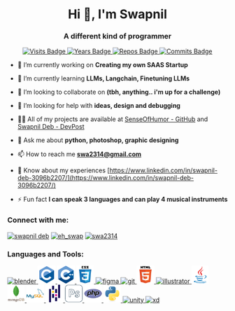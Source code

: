 <h1 align="center">Hi 👋, I'm Swapnil</h1>
<h3 align="center">A different kind of programmer</h3>

<p align="center">
  <a href="https://badges.pufler.dev">
    <img src="https://badges.pufler.dev/visits/SenseOfHumor/SenseOfHumor" alt="Visits Badge">
  </a>
  <a href="https://badges.pufler.dev">
    <img src="https://badges.pufler.dev/years/SenseOfHumor" alt="Years Badge">
  </a>
  <a href="https://badges.pufler.dev">
    <img src="https://badges.pufler.dev/repos/SenseOfHumor" alt="Repos Badge">
  </a>
  <a href="https://badges.pufler.dev">
    <img src="https://badges.pufler.dev/commits/yearly/SenseOfHumor" alt="Commits Badge">
  </a>
</p>



- 🔭 I’m currently working on **Creating my own SAAS Startup**

- 🌱 I’m currently learning **LLMs, Langchain, Finetuning LLMs**

- 👯 I’m looking to collaborate on **(tbh, anything.. i'm up for a challenge)**

- 🤝 I’m looking for help with **ideas, design and debugging**

- 👨‍💻 All of my projects are available at [SenseOfHumor - GitHub](https://github.com/SenseOfHumor) and [Swapnil Deb - DevPost](https://devpost.com/swa2314?ref_content=user-portfolio&ref_feature=portfolio&ref_medium=global-nav)

- 💬 Ask me about **python, photoshop, graphic designing**

- 📫 How to reach me **swa2314@gmail.com**

- 📄 Know about my experiences [https://www.linkedin.com/in/swapnil-deb-3096b2207/](https://www.linkedin.com/in/swapnil-deb-3096b2207/)

- ⚡ Fun fact **I can speak 3 languages and can play 4 musical instruments**

<h3 align="left">Connect with me:</h3>
<p align="left">
<a href="https://linkedin.com/in/swapnil deb" target="blank"><img align="center" src="https://raw.githubusercontent.com/rahuldkjain/github-profile-readme-generator/master/src/images/icons/Social/linked-in-alt.svg" alt="swapnil deb" height="30" width="40" /></a>
<a href="https://instagram.com/eh_swap" target="blank"><img align="center" src="https://raw.githubusercontent.com/rahuldkjain/github-profile-readme-generator/master/src/images/icons/Social/instagram.svg" alt="eh_swap" height="30" width="40" /></a>
<a href="https://www.leetcode.com/swa2314" target="blank"><img align="center" src="https://raw.githubusercontent.com/rahuldkjain/github-profile-readme-generator/master/src/images/icons/Social/leet-code.svg" alt="swa2314" height="30" width="40" /></a>
</p>

<h3 align="left">Languages and Tools:</h3>
<p align="left"> <a href="https://www.blender.org/" target="_blank" rel="noreferrer"> <img src="https://download.blender.org/branding/community/blender_community_badge_white.svg" alt="blender" width="40" height="40"/> </a> <a href="https://www.cprogramming.com/" target="_blank" rel="noreferrer"> <img src="https://raw.githubusercontent.com/devicons/devicon/master/icons/c/c-original.svg" alt="c" width="40" height="40"/> </a> <a href="https://www.w3schools.com/cpp/" target="_blank" rel="noreferrer"> <img src="https://raw.githubusercontent.com/devicons/devicon/master/icons/cplusplus/cplusplus-original.svg" alt="cplusplus" width="40" height="40"/> </a> <a href="https://www.w3schools.com/css/" target="_blank" rel="noreferrer"> <img src="https://raw.githubusercontent.com/devicons/devicon/master/icons/css3/css3-original-wordmark.svg" alt="css3" width="40" height="40"/> </a> <a href="https://www.figma.com/" target="_blank" rel="noreferrer"> <img src="https://www.vectorlogo.zone/logos/figma/figma-icon.svg" alt="figma" width="40" href="https://git-scm.com/" target="_blank" rel="noreferrer"> <img src="https://www.vectorlogo.zone/logos/git-scm/git-scm-icon.svg" alt="git" width="40" height="40"/> </a> <a href="https://www.w3.org/html/" target="_blank" rel="noreferrer"> <img src="https://raw.githubusercontent.com/devicons/devicon/master/icons/html5/html5-original-wordmark.svg" alt="html5" width="40" height="40"/> </a> <a href="https://www.adobe.com/in/products/illustrator.html" target="_blank" rel="noreferrer"> <img src="https://www.vectorlogo.zone/logos/adobe_illustrator/adobe_illustrator-icon.svg" alt="illustrator" width="40" height="40"/> </a> <a href="https://www.java.com" target="_blank" rel="noreferrer"> <img src="https://raw.githubusercontent.com/devicons/devicon/master/icons/java/java-original.svg" alt="java" width="40" height="40"/> </a> <a href="https://www.mongodb.com/" target="_blank" rel="noreferrer"> <img src="https://raw.githubusercontent.com/devicons/devicon/master/icons/mongodb/mongodb-original-wordmark.svg" alt="mongodb" width="40" height="40"/> </a> <a href="https://www.mysql.com/" target="_blank" rel="noreferrer"> <img src="https://raw.githubusercontent.com/devicons/devicon/master/icons/mysql/mysql-original-wordmark.svg" alt="mysql" width="40" height="40"/> </a> <a href="https://pandas.pydata.org/" target="_blank" rel="noreferrer"> <img src="https://raw.githubusercontent.com/devicons/devicon/2ae2a900d2f041da66e950e4d48052658d850630/icons/pandas/pandas-original.svg" alt="pandas" width="40" height="40"/> </a> <a href="https://www.photoshop.com/en" target="_blank" rel="noreferrer"> <img src="https://raw.githubusercontent.com/devicons/devicon/master/icons/photoshop/photoshop-line.svg" alt="photoshop" width="40" height="40"/> </a> <a href="https://www.php.net" target="_blank" rel="noreferrer"> <img src="https://raw.githubusercontent.com/devicons/devicon/master/icons/php/php-original.svg" alt="php" width="40" height="40"/> </a> <a href="https://www.python.org" target="_blank" rel="noreferrer"> <img src="https://raw.githubusercontent.com/devicons/devicon/master/icons/python/python-original.svg" alt="python" width="40" height="40"/> </a> <a href="https://unity.com/" target="_blank" rel="noreferrer"> <img src="https://www.vectorlogo.zone/logos/unity3d/unity3d-icon.svg" alt="unity" width="40" height="40"/> </a> <a href="https://www.adobe.com/products/xd.html" target="_blank" rel="noreferrer"> <img src="https://cdn.worldvectorlogo.com/logos/adobe-xd.svg" alt="xd" width="40" height="40"/> </a> </p>


